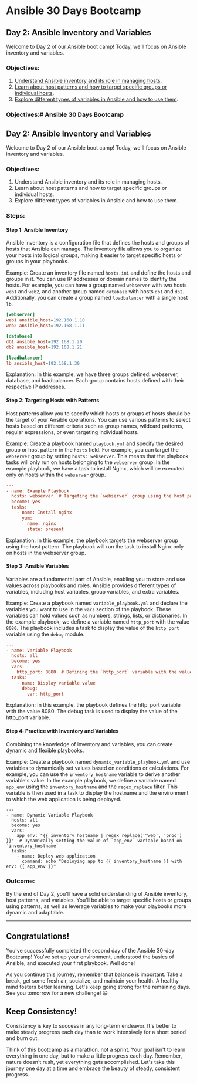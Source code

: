 
# Ansible 30 Days Bootcamp

## Day 2: Ansible Inventory and Variables

Welcome to Day 2 of our Ansible boot camp! Today, we'll focus on Ansible inventory and variables.

### Objectives:

1. [Understand Ansible inventory and its role in managing hosts](#step-1-ansible-inventory).
2. [Learn about host patterns and how to target specific groups or individual hosts](#step-2-targeting-hosts-with-patterns).
3. [Explore different types of variables in Ansible and how to use them](#step-3-ansible-variables).


### Objectives:# Ansible 30 Days Bootcamp

## Day 2: Ansible Inventory and Variables

Welcome to Day 2 of our Ansible boot camp! Today, we'll focus on Ansible inventory and variables.

### Objectives:

1. Understand Ansible inventory and its role in managing hosts.
2. Learn about host patterns and how to target specific groups or individual hosts.
3. Explore different types of variables in Ansible and how to use them.

### Steps:

#### Step 1: Ansible Inventory

Ansible inventory is a configuration file that defines the hosts and groups of hosts that Ansible can manage. The inventory file allows you to organize your hosts into logical groups, making it easier to target specific hosts or groups in your playbooks.

Example:
Create an inventory file named `hosts.ini` and define the hosts and groups in it. You can use IP addresses or domain names to identify the hosts. For example, you can have a group named `webserver` with two hosts `web1` and `web2`, and another group named `database` with hosts `db1` and `db2`. Additionally, you can create a group named `loadbalancer` with a single host `lb`.

```ini
[webserver]
web1 ansible_host=192.168.1.10
web2 ansible_host=192.168.1.11

[database]
db1 ansible_host=192.168.1.20
db2 ansible_host=192.168.1.21

[loadbalancer]
lb ansible_host=192.168.1.30
```

Explanation: In this example, we have three groups defined: webserver, database, and loadbalancer. Each group contains hosts defined with their respective IP addresses.



#### Step 2: Targeting Hosts with Patterns

Host patterns allow you to specify which hosts or groups of hosts should be the target of your Ansible operations. You can use various patterns to select hosts based on different criteria such as group names, wildcard patterns, regular expressions, or even targeting individual hosts.

Example:
Create a playbook named `playbook.yml` and specify the desired group or host pattern in the `hosts` field. For example, you can target the `webserver` group by setting `hosts: webserver`. This means that the playbook tasks will only run on hosts belonging to the `webserver` group. In the example playbook, we have a task to install Nginx, which will be executed only on hosts within the `webserver` group.

```ini
---
- name: Example Playbook
  hosts: webserver  # Targeting the `webserver` group using the host pattern
  become: yes
  tasks:
    - name: Install nginx
      yum:
        name: nginx
        state: present
```
Explanation: In this example, the playbook targets the webserver group using the host pattern. The playbook will run the task to install Nginx only on hosts in the webserver group.


#### Step 3: Ansible Variables

Variables are a fundamental part of Ansible, enabling you to store and use values across playbooks and roles. Ansible provides different types of variables, including host variables, group variables, and extra variables.

Example:
Create a playbook named `variable_playbook.yml` and declare the variables you want to use in the `vars` section of the playbook. These variables can hold values such as numbers, strings, lists, or dictionaries. In the example playbook, we define a variable named `http_port` with the value `8080`. The playbook includes a task to display the value of the `http_port` variable using the `debug` module.

```ini
---
- name: Variable Playbook
  hosts: all
  become: yes
  vars:
    http_port: 8080  # Defining the `http_port` variable with the value `8080`
  tasks:
    - name: Display variable value
      debug:
        var: http_port

```
Explanation: In this example, the playbook defines the http_port variable with the value 8080. The debug task is used to display the value of the http_port variable.

#### Step 4: Practice with Inventory and Variables

Combining the knowledge of inventory and variables, you can create dynamic and flexible playbooks.

Example:
Create a playbook named `dynamic_variable_playbook.yml` and use variables to dynamically set values based on conditions or calculations. For example, you can use the `inventory_hostname` variable to derive another variable's value. In the example playbook, we define a variable named `app_env` using the `inventory_hostname` and the `regex_replace` filter. This variable is then used in a task to display the hostname and the environment to which the web application is being deployed.

```init
---
- name: Dynamic Variable Playbook
  hosts: all
  become: yes
  vars:
    app_env: "{{ inventory_hostname | regex_replace('^web', 'prod') }}"  # Dynamically setting the value of `app_env` variable based on `inventory_hostname`
  tasks:
    - name: Deploy web application
      command: echo "Deploying app to {{ inventory_hostname }} with env: {{ app_env }}"
```

### Outcome:

By the end of Day 2, you'll have a solid understanding of Ansible inventory, host patterns, and variables. You'll be able to target specific hosts or groups using patterns, as well as leverage variables to make your playbooks more dynamic and adaptable.

---
## Congratulations!
You've successfully completed the second day of the Ansible 30-day Bootcamp! You've set up your environment, understood the basics of Ansible, and executed your first playbook. Well done!

As you continue this journey, remember that balance is important. Take a break, get some fresh air, socialize, and maintain your health. A healthy mind fosters better learning. Let's keep going strong for the remaining days. See you tomorrow for a new challenge! 😃

## Keep Consistency! 
Consistency is key to success in any long-term endeavor. It's better to make steady progress each day than to work intensively for a short period and burn out.

Think of this bootcamp as a marathon, not a sprint. Your goal isn't to learn everything in one day, but to make a little progress each day. Remember, nature doesn't rush, yet everything gets accomplished. Let's take this journey one day at a time and embrace the beauty of steady, consistent progress.